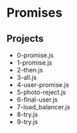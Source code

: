 # Promises

## Projects

- 0-promise.js
- 1-promise.js
- 2-then.js
- 3-all.js
- 4-user-promise.js
- 5-photo-reject.js
- 6-final-user.js
- 7-load_balancer.js
- 8-try.js
- 9-try.js
